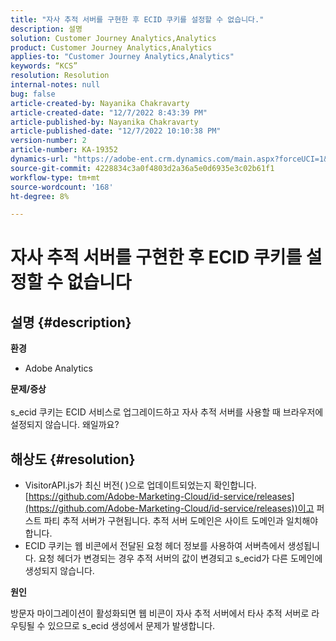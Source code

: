 ```yaml
---
title: "자사 추적 서버를 구현한 후 ECID 쿠키를 설정할 수 없습니다."
description: 설명
solution: Customer Journey Analytics,Analytics
product: Customer Journey Analytics,Analytics
applies-to: "Customer Journey Analytics,Analytics"
keywords: “KCS”
resolution: Resolution
internal-notes: null
bug: false
article-created-by: Nayanika Chakravarty
article-created-date: "12/7/2022 8:43:39 PM"
article-published-by: Nayanika Chakravarty
article-published-date: "12/7/2022 10:10:38 PM"
version-number: 2
article-number: KA-19352
dynamics-url: "https://adobe-ent.crm.dynamics.com/main.aspx?forceUCI=1&pagetype=entityrecord&etn=knowledgearticle&id=ff2636d2-6f76-ed11-81aa-6045bd006d92"
source-git-commit: 4228834c3a0f4803d2a36a5e0d6935e3c02b61f1
workflow-type: tm+mt
source-wordcount: '168'
ht-degree: 8%

---
```


# 자사 추적 서버를 구현한 후 ECID 쿠키를 설정할 수 없습니다

## 설명 {#description}


<b>환경</b>

- Adobe Analytics

<b>문제/증상</b>
<br><br>s_ecid 쿠키는 ECID 서비스로 업그레이드하고 자사 추적 서버를 사용할 때 브라우저에 설정되지 않습니다. 왜일까요?<br>

## 해상도 {#resolution}


- VisitorAPI.js가 최신 버전( )으로 업데이트되었는지 확인합니다.[https://github.com/Adobe-Marketing-Cloud/id-service/releases](https://github.com/Adobe-Marketing-Cloud/id-service/releases))이고 퍼스트 파티 추적 서버가 구현됩니다. 추적 서버 도메인은 사이트 도메인과 일치해야 합니다.
- ECID 쿠키는 웹 비콘에서 전달된 요청 헤더 정보를 사용하여 서버측에서 생성됩니다. 요청 헤더가 변경되는 경우 추적 서버의 값이 변경되고 s_ecid가 다른 도메인에 생성되지 않습니다.


<b>원인</b>

방문자 마이그레이션이 활성화되면 웹 비콘이 자사 추적 서버에서 타사 추적 서버로 라우팅될 수 있으므로 s_ecid 생성에서 문제가 발생합니다.
